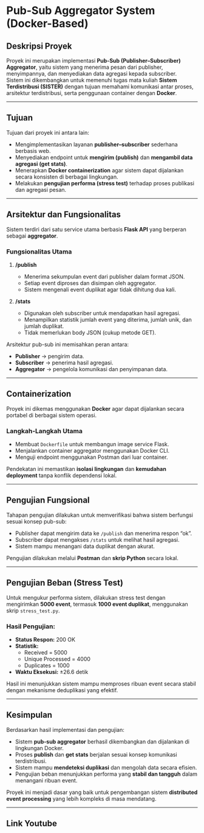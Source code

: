 # Pub-Sub Aggregator System (Docker-Based)

## Deskripsi Proyek
Proyek ini merupakan implementasi **Pub-Sub (Publisher–Subscriber) Aggregator**, yaitu sistem yang menerima pesan dari publisher, menyimpannya, dan menyediakan data agregasi kepada subscriber.  
Sistem ini dikembangkan untuk memenuhi tugas mata kuliah **Sistem Terdistribusi (SISTER)** dengan tujuan memahami komunikasi antar proses, arsitektur terdistribusi, serta penggunaan container dengan **Docker**.

---

## Tujuan
Tujuan dari proyek ini antara lain:
- Mengimplementasikan layanan **publisher–subscriber** sederhana berbasis web.  
- Menyediakan endpoint untuk **mengirim (publish)** dan **mengambil data agregasi (get stats)**.  
- Menerapkan **Docker containerization** agar sistem dapat dijalankan secara konsisten di berbagai lingkungan.  
- Melakukan **pengujian performa (stress test)** terhadap proses publikasi dan agregasi pesan.

---

## Arsitektur dan Fungsionalitas
Sistem terdiri dari satu service utama berbasis **Flask API** yang berperan sebagai **aggregator**.

### Fungsionalitas Utama
1. **/publish**  
   - Menerima sekumpulan event dari publisher dalam format JSON.  
   - Setiap event diproses dan disimpan oleh aggregator.  
   - Sistem mengenali event duplikat agar tidak dihitung dua kali.  

2. **/stats**  
   - Digunakan oleh subscriber untuk mendapatkan hasil agregasi.  
   - Menampilkan statistik jumlah event yang diterima, jumlah unik, dan jumlah duplikat.  
   - Tidak memerlukan body JSON (cukup metode GET).

Arsitektur pub-sub ini memisahkan peran antara:
- **Publisher** → pengirim data.  
- **Subscriber** → penerima hasil agregasi.  
- **Aggregator** → pengelola komunikasi dan penyimpanan data.

---

## Containerization
Proyek ini dikemas menggunakan **Docker** agar dapat dijalankan secara portabel di berbagai sistem operasi.

### Langkah-Langkah Utama
- Membuat `Dockerfile` untuk membangun image service Flask.  
- Menjalankan container aggregator menggunakan Docker CLI.  
- Menguji endpoint menggunakan Postman dari luar container.

Pendekatan ini memastikan **isolasi lingkungan** dan **kemudahan deployment** tanpa konflik dependensi lokal.

---

## Pengujian Fungsional
Tahapan pengujian dilakukan untuk memverifikasi bahwa sistem berfungsi sesuai konsep pub-sub:

- Publisher dapat mengirim data ke `/publish` dan menerima respon “ok”.  
- Subscriber dapat mengakses `/stats` untuk melihat hasil agregasi.  
- Sistem mampu menangani data duplikat dengan akurat.  

Pengujian dilakukan melalui **Postman** dan **skrip Python** secara lokal.

---

## Pengujian Beban (Stress Test)
Untuk mengukur performa sistem, dilakukan stress test dengan mengirimkan **5000 event**, termasuk **1000 event duplikat**, menggunakan skrip `stress_test.py`.

### Hasil Pengujian:
- **Status Respon:** 200 OK  
- **Statistik:**  
  - Received = 5000  
  - Unique Processed = 4000  
  - Duplicates = 1000  
- **Waktu Eksekusi:** ±26.6 detik  

Hasil ini menunjukkan sistem mampu memproses ribuan event secara stabil dengan mekanisme deduplikasi yang efektif.

---

## Kesimpulan
Berdasarkan hasil implementasi dan pengujian:
- Sistem **pub-sub aggregator** berhasil dikembangkan dan dijalankan di lingkungan Docker.  
- Proses **publish** dan **get stats** berjalan sesuai konsep komunikasi terdistribusi.  
- Sistem mampu **mendeteksi duplikasi** dan mengolah data secara efisien.  
- Pengujian beban menunjukkan performa yang **stabil dan tangguh** dalam menangani ribuan event.  

Proyek ini menjadi dasar yang baik untuk pengembangan sistem **distributed event processing** yang lebih kompleks di masa mendatang.

---

## Link Youtube
